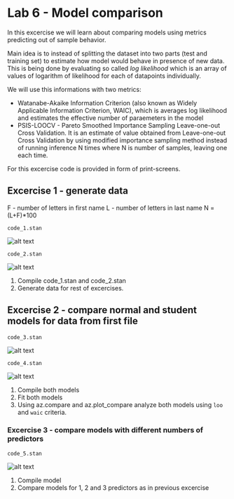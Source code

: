 # Lab 6 -  Model comparison

In this excercise we will learn about comparing models using metrics predicting out of sample behavior.

Main idea is to instead of splitting the dataset into two parts (test and training set) to estimate how model would behave in presence of new data.
This is being done by evaluating so called *log likelihood* which is an array of values of logarithm of likelihood for each of datapoints individually.

We will use this informations with two metrics:
- Watanabe-Akaike Information Criterion (also known as Widely Applicable Information Criterion, WAIC), which is averages log likelihood and estimates the effective number of paraemeters in the model
- PSIS-LOOCV - Pareto Smoothed Importance Sampling Leave-one-out Cross Validation. It is an estimate of value obtained from Leave-one-out Cross Validation by using modified importance sampling method instead of running inference N times where N is number of samples, leaving one each time. 

For this excercise code is provided in form of print-screens. 
## Excercise 1 - generate data


F - number of letters in first name
L - number of letters in last name
N = (L+F)*100

```code_1.stan```

![alt text](code_1.png)

```code_2.stan```

![alt text](code_2.png)



1. Compile code_1.stan and  code_2.stan 
2. Generate data for rest of excercises.

## Excercise 2 - compare normal and student models for data from first file
```code_3.stan```

![alt text](code_3.png)

```code_4.stan```

![alt text](code_4.png)

1. Compile both models
2. Fit both models
3. Using az.compare and az.plot_compare analyze both models using ```loo``` and ```waic``` criteria. 

### Excercise 3 - compare models with different numbers of predictors
```code_5.stan```

![alt text](code_5.png)

1. Compile model
2. Compare models for 1, 2 and 3 predictors as in previous excercise